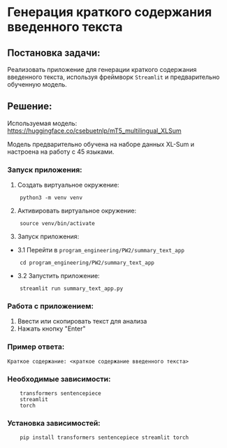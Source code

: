 # Генерация краткого содержания введенного текста

## Постановка задачи:

Реализовать приложение для генерации краткого содержания введенного текста, используя фреймворк `Streamlit` и
предварительно обученную модель.

## Решение:

Используемая модель: https://huggingface.co/csebuetnlp/mT5_multilingual_XLSum

Модель предварительно обучена на наборе данных XL-Sum и настроена на работу с 45 языками.

### Запуск приложения:

1) Создать виртуальное окружение:

```
    python3 -m venv venv
```

2) Активировать виртуальное окружение:

```
    source venv/bin/activate
```

3) Запуск приложения:

- 3.1 Перейти в `program_engineering/PW2/summary_text_app`

```
    cd program_engineering/PW2/summary_text_app
```

- 3.2 Запустить приложение:

```
    streamlit run summary_text_app.py
```

### Работа с приложением:

1) Ввести или скопировать текст для анализа
2) Нажать кнопку "Enter"

### Пример ответа:

```
Краткое содержание: <краткое содержание введенного текста>
```

### Необходимые зависимости:

```
    transformers sentencepiece
    streamlit 
    torch
```

### Установка зависимостей:

```
    pip install transformers sentencepiece streamlit torch
```

